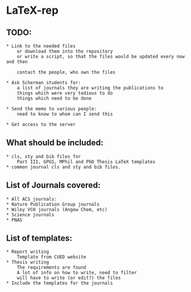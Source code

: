 LaTeX-rep
=========

TODO:
-----
    * Link to the needed files
        or download them into the repository
        or write a script, so that the files would be updated every now and then
        
        contact the people, who own the files

    * Ask Scherman students for:
        a list of journals they are writing the publications to
        things which were very tedious to do
        things which need to be done

    * Send the memo to various people:
        need to know to whom can I send this

    * Get access to the server

What should be included:
-----------------
    * cls, sty and bib files for
        Part III, GPGS, MPhil and PhD Thesis LaTeX templates
    * common journal cls and sty and bib files.

List of Journals covered:
-------------------------
    * All ACS journals:
    * Nature Publication Group journals
    * Wiley VCH journals (Angew Chem, etc)
    * Science journals
    * PNAS

List of templates:
-----------------
    * Report writing
        Template from CUED website
    * Thesis writing
        The requirements are found
        A lot of info on how to write, need to filter
        will have to write (or edit?) the files
    * Include the templates for the journals

